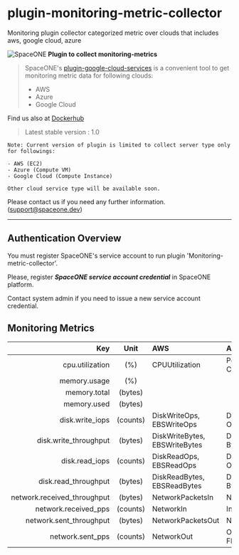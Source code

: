 # plugin-monitoring-metric-collector

Monitoring plugin collector categorized metric over clouds that includes aws, google cloud, azure

![SpaceONE](https://spaceone-custom-assets.s3.ap-northeast-2.amazonaws.com/console-assets/icons/cloud-services/spaceone/spaceone-logo.svg)
**Plugin to collect monitoring-metrics**

> SpaceONE's [plugin-google-cloud-services](https://github.com/spaceone-dev/plugin-monitoring-metric-collector) is a convenient tool to 
get monitoring metric data for following clouds:
>- AWS
>- Azure
>- Google Cloud 

Find us also at [Dockerhub](https://hub.docker.com/repository/docker/spaceone/monitoring-metric-collector)
> Latest stable version : 1.0

```
Note: Current version of plugin is limited to collect server type only for followings: 

- AWS (EC2)
- Azure (Compute VM)
- Google Cloud (Compute Instance)  

Other cloud service type will be available soon.  
```


Please contact us if you need any further information. (<support@spaceone.dev>)

---

## Authentication Overview
You must register SpaceONE's service account to run plugin 'Monitoring-metric-collector'.

Please, register ***SpaceONE service account credential*** in SpaceONE platform. 

Contact system admin if you need to issue a new service account credential.


## Monitoring Metrics
| Key  | Unit |AWS|Azure|Google Cloud|
| --------: |:----:|:----|:----| :----|
| cpu.utilization | (%) | CPUUtilization| Percentage CPU | compute.googleapis.com/instance/cpu/utilization |
| memory.usage | (%) |  |  |  |
| memory.total | (bytes) |  |  | compute.googleapis.com/instance/memory/balloon/ram_size |
| memory.used | (bytes) |  |  | compute.googleapis.com/instance/memory/balloon/ram_used |
| disk.write_iops | (counts)| DiskWriteOps, EBSWriteOps  | Data Disk Write Operations/Sec | compute.googleapis.com/instance/disk/write_ops_count |
| disk.write_throughput  | (bytes)| DiskWriteBytes, EBSWriteBytes  | Disk Write Bytes | compute.googleapis.com/instance/disk/write_bytes_count |
| disk.read_iops  | (counts)| DiskReadOps, EBSReadOps | Disk Read Operations/Sec | compute.googleapis.com/instance/disk/read_ops_count |
| disk.read_throughput  | (bytes)| DiskReadBytes, EBSReadBytes | Disk Read Bytes | compute.googleapis.com/instance/disk/read_bytes_count |
| network.received_throughput | (bytes)| NetworkPacketsIn | Network In | compute.googleapis.com/instance/network/received_bytes_count |
| network.received_pps | (counts)| NetworkIn | Inbound Flows | compute.googleapis.com/instance/network/received_packets_count |
| network.sent_throughput | (bytes)| NetworkPacketsOut | Network Out | compute.googleapis.com/instance/network/sent_bytes_count |
| network.sent_pps | (counts)| NetworkOut | Outbound Flows | compute.googleapis.com/instance/network/sent_packets_count |




